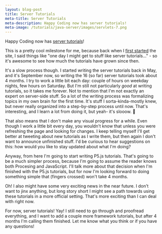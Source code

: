 ```yaml
---
layout: blog-post
title: Server Tutorials
meta-title: Server Tutorials
meta-description: Happy Coding now has server tutorials!
meta-image: /tutorials/java-server/images/servlets-7.png
---
```


Happy Coding now has [server tutorials](/tutorials/java-server)!

This is a pretty cool milestone for me, because back when I [first started](/blog/hello-world) the site, I said things like "one day I might get to stuff like server tutorials..." - so it's awesome to see how much the tutorials have grown since then.

It's a slow process though. I started writing the server tutorials back in May, and it's September now, so writing the 16 (so far) server tutorials took about 4 months. I try to work a little bit each day: couple of hours on weekday nights, few hours on Saturday. But I'm still not particularly *good* at writing tutorials, so it takes me forever. Not to mention that I'm not exactly an expert on server-side stuff. So a lot of the writing process was formalizing topics in my own brain for the first time. It's stuff I sorta-kinda-mostly knew, but never really organized into a step-by-step process until now. That's interesting, and I learn a lot from doing it, but yeah- it's slooow. :turtle:

That also means that I don't make any visual progress for a while. Even though I work a little bit every day, you wouldn't know that unless you were refreshing the page and looking for changes. I keep telling myself I'll get better at tweeting about new tutorials as I write them, but then again I don't want to announce unfinished stuff. I'd be curious to hear suggestions on this: how would you like to stay updated about what I'm doing?

Anyway, from here I'm going to start writing P5.js tutorials. That's going to be a much simpler process, because I'm going to assume the reader knows both Procesing and JavaScript. I'll talk more about that decision when I'm finished with the P5.js tutorials, but for now I'm looking forward to doing something simple that (fingers crossed) won't take 4 months.

Oh! I also might have some very exciting news in the near future. I don't want to jinx anything, but long story short I might see a path towards using these tutorials in a more official setting. That's more exciting than I can deal with right now.

For now, server tutorials! Yay! I still need to go through and proofread everything, and I want to add a couple more framework tutorials, but after 4 months I'm calling them finished. Let me know what you think or if you have any questions!